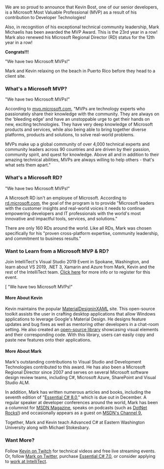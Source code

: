 

We are so proud to announce that Kevin Bost, one of our senior developers, is a Microsoft Most Valuable Professional (MVP) as a result of his contribution to Developer Technologies!

Also, in recognition of his exceptional technical community leadership, Mark Michaelis has been awarded the MVP Award. This is the 23rd year in a row! Mark also renewed his Microsoft Regional Director (RD) status for the 12th year in a row!

**Congrats!!!**

 "We have two Microsoft MVPs!"

Mark and Kevin relaxing on the beach in Puerto Rico before they head to a client site.

### What's a Microsoft MVP?

 "We have two Microsoft MVPs!"

According to [mvp.microsoft.com](https://mvp.microsoft.com/en-US/Overview), "MVPs are technology experts who passionately share their knowledge with the community. They are always on the 'bleeding edge' and have an unstoppable urge to get their hands on new, exciting technologies. They have very deep knowledge of Microsoft products and services, while also being able to bring together diverse platforms, products and solutions, to solve real-world problems.

MVPs make up a global community of over 4,000 technical experts and community leaders across 90 countries and are driven by their passion, community spirit, and quest for knowledge. Above all and in addition to their amazing technical abilities, MVPs are always willing to help others - that's what sets them apart."

### What's a Microsoft RD?

 "We have two Microsoft MVPs!"

A Microsoft RD isn't an employee of Microsoft. According to [rd.microsoft.com](https://rd.microsoft.com/en-us/about/), the goal of the program is to provide "Microsoft leaders with the customer insights and real-world voices it needs to continue empowering developers and IT professionals with the world's most innovative and impactful tools, services, and solutions."

There are only 160 RDs around the world. Like all RDs, Mark was chosen specifically for his "proven cross-platform expertise, community leadership, and commitment to business results."

### Want to Learn from a Microsoft MVP & RD?

Join IntelliTect's Visual Studio 2019 Event in Spokane, Washington, and learn about VS 2019, .NET 3, Xamarin and Azure from Mark, Kevin and the rest of the IntelliTect team. [Click here](https://bit.ly/2lR4EVP) for more info or to register for this event.

[ "We have two Microsoft MVPs!"

#### More About Kevin

Kevin maintains the popular [MaterialDesigninXAML](https://github.com/MaterialDesignInXAML/MaterialDesignInXamlToolkit) site. This open-source toolkit assists the user in crafting desktop applications that allow Windows applications to leverage Google's Material Design. He designs feature updates and bug fixes as well as mentoring other developers in a chat-room setting. He also created an [open-source library](https://github.com/Keboo/ShowMeTheXAML) showcasing visual elements and their corresponding code. With this library, users can easily copy and paste new features onto their applications.

#### More About Mark

Mark's outstanding contributions to Visual Studio and Development Technologies contributed to this award. He has also been a Microsoft Regional Director since 2007 and serves on several Microsoft software design review teams, including C#, Microsoft Azure, SharePoint and Visual Studio ALM. 

In addition, Mark has written numerous articles and books, including the seventh edition of "[Essential C# 8.0](/EssentialCSharp)," which is due out in December. A regular speaker at developer conferences around the world, Mark has been a columnist for [MSDN Magazine](https://msdn.microsoft.com/en-us/magazine/mt149362?author=mark+michaelis), speaks on podcasts (such as [DotNet Rocks!](https://www.dotnetrocks.com/?show=1551)) and occasionally appears as a guest on [MSDN's Channel 9.](https://channel9.msdn.com/Shows/codechat/067)

Together, Mark and Kevin teach Advanced C# at Eastern Washington University along with Michael Stokesbary.

### Want More?

Follow [Kevin on Twitch](https://www.twitch.tv/kitokeboo) for technical videos and free live streaming events. Or, follow [Mark on Twitter](https://twitter.com/markmichaelis), purchase [Essential C# 7.0](https://amzn.to/2JFCEMh), or consider applying to [work at IntelliTect](/join-our-team/).
